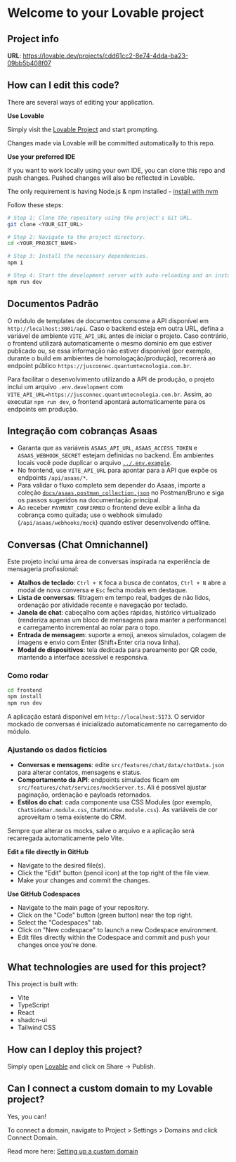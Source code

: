 # Welcome to your Lovable project

## Project info

**URL**: https://lovable.dev/projects/cdd61cc2-8e74-4dda-ba23-09bb5b408f07

## How can I edit this code?

There are several ways of editing your application.

**Use Lovable**

Simply visit the [Lovable Project](https://lovable.dev/projects/cdd61cc2-8e74-4dda-ba23-09bb5b408f07) and start prompting.

Changes made via Lovable will be committed automatically to this repo.

**Use your preferred IDE**

If you want to work locally using your own IDE, you can clone this repo and push changes. Pushed changes will also be reflected in Lovable.

The only requirement is having Node.js & npm installed - [install with nvm](https://github.com/nvm-sh/nvm#installing-and-updating)

Follow these steps:

```sh
# Step 1: Clone the repository using the project's Git URL.
git clone <YOUR_GIT_URL>

# Step 2: Navigate to the project directory.
cd <YOUR_PROJECT_NAME>

# Step 3: Install the necessary dependencies.
npm i

# Step 4: Start the development server with auto-reloading and an instant preview.
npm run dev
```

## Documentos Padrão

O módulo de templates de documentos consome a API disponível em `http://localhost:3001/api`. Caso o backend esteja em outra URL, defina a variável de ambiente `VITE_API_URL` antes de iniciar o projeto. Caso contrário, o frontend utilizará automaticamente o mesmo domínio em que estiver publicado ou, se essa informação não estiver disponível (por exemplo, durante o build em ambientes de homologação/produção), recorrerá ao endpoint público `https://jusconnec.quantumtecnologia.com.br`.

Para facilitar o desenvolvimento utilizando a API de produção, o projeto inclui um arquivo `.env.development` com `VITE_API_URL=https://jusconnec.quantumtecnologia.com.br`. Assim, ao executar `npm run dev`, o frontend apontará automaticamente para os endpoints em produção.

## Integração com cobranças Asaas

- Garanta que as variáveis `ASAAS_API_URL`, `ASAAS_ACCESS_TOKEN` e `ASAAS_WEBHOOK_SECRET` estejam definidas no backend. Em ambientes locais você pode duplicar o arquivo [`../.env.example`](../.env.example).
- No frontend, use `VITE_API_URL` para apontar para a API que expõe os endpoints `/api/asaas/*`.
- Para validar o fluxo completo sem depender do Asaas, importe a coleção [`docs/asaas.postman_collection.json`](../docs/asaas.postman_collection.json) no Postman/Bruno e siga os passos sugeridos na documentação principal.
- Ao receber `PAYMENT_CONFIRMED` o frontend deve exibir a linha da cobrança como quitada; use o webhook simulado (`/api/asaas/webhooks/mock`) quando estiver desenvolvendo offline.

## Conversas (Chat Omnichannel)

Este projeto inclui uma área de conversas inspirada na experiência de mensageria profissional:

- **Atalhos de teclado**: `Ctrl + K` foca a busca de contatos, `Ctrl + N` abre a modal de nova conversa e `Esc` fecha modais em destaque.
- **Lista de conversas**: filtragem em tempo real, badges de não lidos, ordenação por atividade recente e navegação por teclado.
- **Janela de chat**: cabeçalho com ações rápidas, histórico virtualizado (renderiza apenas um bloco de mensagens para manter a performance) e carregamento incremental ao rolar para o topo.
- **Entrada de mensagem**: suporte a emoji, anexos simulados, colagem de imagens e envio com Enter (Shift+Enter cria nova linha).
- **Modal de dispositivos**: tela dedicada para pareamento por QR code, mantendo a interface acessível e responsiva.

### Como rodar

```sh
cd frontend
npm install
npm run dev
```

A aplicação estará disponível em `http://localhost:5173`. O servidor mockado de conversas é inicializado automaticamente no carregamento do módulo.

### Ajustando os dados fictícios

- **Conversas e mensagens**: edite `src/features/chat/data/chatData.json` para alterar contatos, mensagens e status.
- **Comportamento da API**: endpoints simulados ficam em `src/features/chat/services/mockServer.ts`. Ali é possível ajustar paginação, ordenação e payloads retornados.
- **Estilos do chat**: cada componente usa CSS Modules (por exemplo, `ChatSidebar.module.css`, `ChatWindow.module.css`). As variáveis de cor aproveitam o tema existente do CRM.

Sempre que alterar os mocks, salve o arquivo e a aplicação será recarregada automaticamente pelo Vite.

**Edit a file directly in GitHub**

- Navigate to the desired file(s).
- Click the "Edit" button (pencil icon) at the top right of the file view.
- Make your changes and commit the changes.

**Use GitHub Codespaces**

- Navigate to the main page of your repository.
- Click on the "Code" button (green button) near the top right.
- Select the "Codespaces" tab.
- Click on "New codespace" to launch a new Codespace environment.
- Edit files directly within the Codespace and commit and push your changes once you're done.

## What technologies are used for this project?

This project is built with:

- Vite
- TypeScript
- React
- shadcn-ui
- Tailwind CSS

## How can I deploy this project?

Simply open [Lovable](https://lovable.dev/projects/cdd61cc2-8e74-4dda-ba23-09bb5b408f07) and click on Share -> Publish.

## Can I connect a custom domain to my Lovable project?

Yes, you can!

To connect a domain, navigate to Project > Settings > Domains and click Connect Domain.

Read more here: [Setting up a custom domain](https://docs.lovable.dev/tips-tricks/custom-domain#step-by-step-guide)
